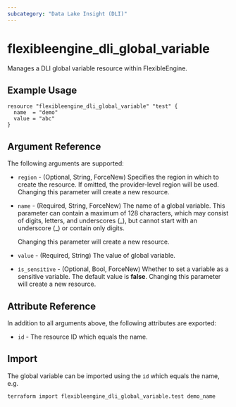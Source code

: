```yaml
---
subcategory: "Data Lake Insight (DLI)"
---
```


# flexibleengine_dli_global_variable

Manages a DLI global variable resource within FlexibleEngine.  

## Example Usage

```hcl
resource "flexibleengine_dli_global_variable" "test" {
  name  = "demo"
  value = "abc"
}
```

## Argument Reference

The following arguments are supported:

* `region` - (Optional, String, ForceNew) Specifies the region in which to create the resource.
  If omitted, the provider-level region will be used. Changing this parameter will create a new resource.

* `name` - (Required, String, ForceNew) The name of a global variable.
  This parameter can contain a maximum of 128 characters, which may consist of digits, letters, and underscores (\_),
  but cannot start with an underscore (\_) or contain only digits.

  Changing this parameter will create a new resource.

* `value` - (Required, String) The value of global variable.

* `is_sensitive` - (Optional, Bool, ForceNew) Whether to set a variable as a sensitive variable. The default value is
  **false**. Changing this parameter will create a new resource.

## Attribute Reference

In addition to all arguments above, the following attributes are exported:

* `id` - The resource ID which equals the name.

## Import

The global variable can be imported using the `id` which equals the name, e.g.

```shell
terraform import flexibleengine_dli_global_variable.test demo_name
```
